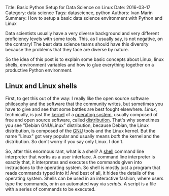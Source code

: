 Title: Basic Python Setup for Data Science on Linux
Date: 2016-03-17
Category: data science
Tags: datascience, python
Authors: Ivan Marin
Summary: How to setup a basic data science environment with Python and Linux

Data scientists usually have a very diverse background and very different proficiency levels with some tools. This, as I usually say, is not negative, on the contrary! The best data science teams should have this diversity because the problems that they face are diverse by nature. 

So the idea of this post is to explain some basic concepts about Linux, linux shells, environment variables and how to glue everything together on a productive Python environment. 

## Linux and Linux shells
First, to get this out of the way: I really like the open source software philosophy and the software that the community writes, but sometimes you have to give and see that some battles are best fought elsewhere. *Linux*, technically, is just the [kernel](https://en.wikipedia.org/wiki/Linux_kernel) of a [operating system](https://en.wikipedia.org/wiki/Operating_system), usually composed of free and open source software, called [distribution](https://en.wikipedia.org/wiki/Linux_distribution). 
That's why sometimes you see "Debian GNU/Linux" distribution, because Debian, the Linux distribution, is composed of the [GNU](https://www.gnu.org/home.en.html) tools and the Linux kernel. But the name "Linux" got very popular and usually means *both* the kernel and the distribution. So don't worry if you say only Linux. I don't. 

So, after this enormous rant, what is a shell? A [shell](https://en.wikipedia.org/wiki/Unix_shell) command line interpreter that works as a user interface. A command line interpreter is exactly that, it interpretes and executes the commands given into instructions to the operating system. So shell is mostly just a program that reads commands typed into it! And best of all, it hides the details of the operating system. Shells can be used in an interactive fashion, where users type the commands, or in an automated way via *scripts*. A script is a file with a series of commands to be executed.

